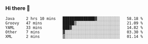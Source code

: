 ### Hi there 👋

<!--
**urzz/urzz** is a ✨ _special_ ✨ repository because its `README.md` (this file) appears on your GitHub profile.

Here are some ideas to get you started:

- 🔭 I’m currently working on ...
- 🌱 I’m currently learning ...
- 👯 I’m looking to collaborate on ...
- 🤔 I’m looking for help with ...
- 💬 Ask me about ...
- 📫 How to reach me: ...
- 😄 Pronouns: ...
- ⚡ Fun fact: ...
-->

<!--START_SECTION:waka-->
```text
Java     2 hrs 10 mins   ██████████████▓░░░░░░░░░░   58.18 % 
Groovy   47 mins         █████▒░░░░░░░░░░░░░░░░░░░   21.09 % 
YAML     33 mins         ███▓░░░░░░░░░░░░░░░░░░░░░   14.82 % 
Other    7 mins          ▓░░░░░░░░░░░░░░░░░░░░░░░░   03.30 % 
XML      2 mins          ▒░░░░░░░░░░░░░░░░░░░░░░░░   01.14 % 
```
<!--END_SECTION:waka-->
